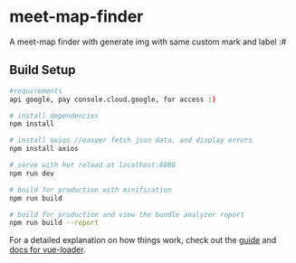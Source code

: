 # meet-map-finder


A meet-map finder with generate img with same custom mark and label :#


## Build Setup

``` bash
#requirements
api google, pay console.cloud.google, for access :)

# install dependencies
npm install

# install axios //easyer fetch json data, and display errors
npm install axios

# serve with hot reload at localhost:8080
npm run dev

# build for production with minification
npm run build

# build for production and view the bundle analyzer report
npm run build --report
```

For a detailed explanation on how things work, check out the [guide](http://vuejs-templates.github.io/webpack/) and [docs for vue-loader](http://vuejs.github.io/vue-loader).
